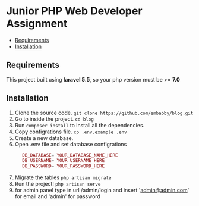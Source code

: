 # Junior PHP Web Developer Assignment

* [Requirements](#requirements)
* [Installation](#installation)


## Requirements
This project built using **laravel 5.5**, so your php version must be >= **7.0**

## Installation
1. Clone the source code. `git clone https://github.com/embabby/blog.git`
2. Go to inside the project. `cd blog`
3. Run `composer install` to install all the dependencies.
4. Copy configrations file. `cp .env.example .env`
5. Create a new database.
6. Open .env file and set database configrations
```php
      DB_DATABASE= YOUR_DATABASE_NAME_HERE
      DB_USERNAME= YOUR_USERNAME_HERE
      DB_PASSWORD= YOUR_PASSWORD_HERE
```
7. Migrate the tables `php artisan migrate`
8. Run the project! `php artisan serve`
9. for admin panel type in url /admin/login and insert 'admin@admin.com' for email and 'admin' for password

